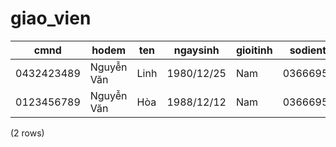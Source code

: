 giao_vien
=========

|    cmnd    |     hodem     | ten  |  ngaysinh  | gioitinh | sodienthoai |         email         |    diachi    |   tinhtrang    | user_id |
|------------|---------------|------|------------|----------|-------------|-----------------------|--------------|----------------|---------|
| 0432423489 | Nguyễn Văn | Linh | 1980/12/25 | Nam      | 03666959560 | linhnv.teky@gmail.com | Hải Phòng | Hoạt động | 3       |
| 0123456789 | Nguyễn Văn | Hòa | 1988/12/12 | Nam      | 03666959560 | hoanv.teky@gmail.com  | Hải Phòng | Hoạt động | 8       |
(2 rows)

